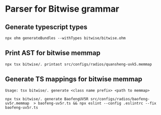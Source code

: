 # Parser for Bitwise grammar

## Generate typescript types

```
npx ohm generateBundles --withTypes bitwise/bitwise.ohm
```

## Print AST for bitwise memmap

```
npx tsx bitwise/. printast src/configs/radios/quansheng-uvk5.memmap
```

## Generate TS mappings for bitwise memmap

```
Usage: tsx bitwise/. generate <class name prefix> <path to memmap>

npx tsx bitwise/. generate BaofengUV5R src/configs/radios/baofeng-uv5r.memmap  > baofeng-uv5r.ts && npx eslint --config .eslintrc --fix baofeng-uv5r.ts
```